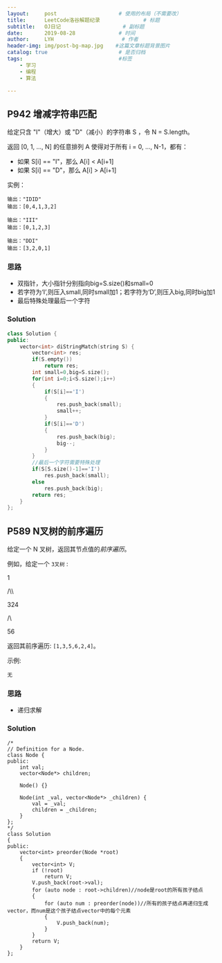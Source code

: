 ```yaml
---
layout:     post                    # 使用的布局（不需要改）
title:      LeetCode洛谷解题纪录	           	# 标题 
subtitle:   OJ日记					# 副标题
date:       2019-08-28              # 时间
author:     LYH                      # 作者
header-img: img/post-bg-map.jpg    #这篇文章标题背景图片
catalog: true                       # 是否归档
tags:                               #标签
    - 学习
    - 编程
    - 算法

---
```


## P942 增减字符串匹配

给定只含 "I"（增大）或 "D"（减小）的字符串 S ，令 N = S.length。

返回 [0, 1, ..., N] 的任意排列 A 使得对于所有 i = 0, ..., N-1，都有：

* 如果 S[i] == "I"，那么 A[i] < A[i+1]
* 如果 S[i] == "D"，那么 A[i] > A[i+1]

实例：

```
输出："IDID"
输出：[0,4,1,3,2]

输出："III"
输出：[0,1,2,3]

输出："DDI"
输出：[3,2,0,1]
```

### 思路

* 双指针，大小指针分别指向big=S.size()和small=0
* 若字符为‘I’,则压入small,同时small加1；若字符为‘D’,则压入big,同时big加1
* 最后特殊处理最后一个字符

### Solution

```c++
class Solution {
public:
    vector<int> diStringMatch(string S) {
        vector<int> res;
        if(S.empty())
            return res;
        int small=0,big=S.size();
        for(int i=0;i<S.size();i++)
        {
            if(S[i]=='I')
            {
                res.push_back(small);
                small++;
            }
            if(S[i]=='D')
            {
                res.push_back(big);
                big--;
            }
        }
        //最后一个字符需要特殊处理
        if(S[S.size()-1]=='I')
            res.push_back(small);
        else
            res.push_back(big);
        return res;
    }
};
```

## P589 N叉树的前序遍历

给定一个 N 叉树，返回其节点值的*前序遍历*。

例如，给定一个 `3叉树` :

1

/\\\

324

/\

56

返回其前序遍历: `[1,3,5,6,2,4]`。

示例:

```
无
```

### 思路

* 递归求解

### Solution

```
/*
// Definition for a Node.
class Node {
public:
    int val;
    vector<Node*> children;

    Node() {}

    Node(int _val, vector<Node*> _children) {
        val = _val;
        children = _children;
    }
};
*/
class Solution
{
public:
    vector<int> preorder(Node *root)
    {
        vector<int> V;
        if (!root)
            return V;
        V.push_back(root->val);
        for (auto node : root->children)//node是root的所有孩子结点
        {
            for (auto num : preorder(node))//所有的孩子结点再递归生成vector，而num是这个孩子结点vector中的每个元素
            {
                V.push_back(num);
            }
        }
        return V;
    }
};
```

